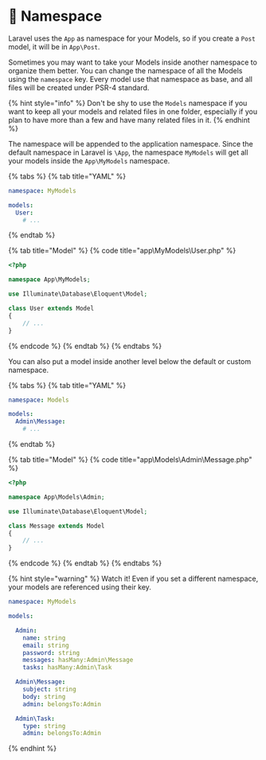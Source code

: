# 📁 Namespace

Laravel uses the `App` as namespace for your Models, so if you create a `Post` model, it will be in `App\Post`.

Sometimes you may want to take your Models inside another namespace to organize them better. You can change the namespace of all the Models using the `namespace` key. Every model use that namespace as base, and all files will be created under PSR-4 standard.

{% hint style="info" %}
Don't be shy to use the `Models` namespace if you want to keep all your models and related files in one folder, especially if you plan to have more than a few and have many related files in it.
{% endhint %}

The namespace will be appended to the application namespace. Since the default namespace in Laravel is `\App`, the namespace `MyModels` will get all your models inside the `App\MyModels` namespace.

{% tabs %}
{% tab title="YAML" %}
```yaml
namespace: MyModels

models:
  User:
    # ...
```
{% endtab %}

{% tab title="Model" %}
{% code title="app\\MyModels\\User.php" %}
```php
<?php

namespace App\MyModels;

use Illuminate\Database\Eloquent\Model;

class User extends Model
{
    // ...
}
```
{% endcode %}
{% endtab %}
{% endtabs %}

You can also put a model inside another level below the default or custom namespace.

{% tabs %}
{% tab title="YAML" %}
```yaml
namespace: Models

models:
  Admin\Message:
    # ...
```
{% endtab %}

{% tab title="Model" %}
{% code title="app\\Models\\Admin\\Message.php" %}
```php
<?php

namespace App\Models\Admin;

use Illuminate\Database\Eloquent\Model;

class Message extends Model
{
    // ...
}
```
{% endcode %}
{% endtab %}
{% endtabs %}

{% hint style="warning" %}
Watch it! Even if you set a different namespace, your models are referenced using their key.

```yaml
namespace: MyModels

models:

  Admin:
    name: string
    email: string
    password: string
    messages: hasMany:Admin\Message
    tasks: hasMany:Admin\Task

  Admin\Message:
    subject: string
    body: string
    admin: belongsTo:Admin

  Admin\Task:
    type: string
    admin: belongsTo:Admin
```
{% endhint %}

